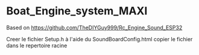 # Boat_Engine_system_MAXI

Based on https://github.com/TheDIYGuy999/Rc_Engine_Sound_ESP32

Creer le fichier Setup.h à l'aide du SoundBoardConfig.html 
copier le fichier dans le repertoire racine 
